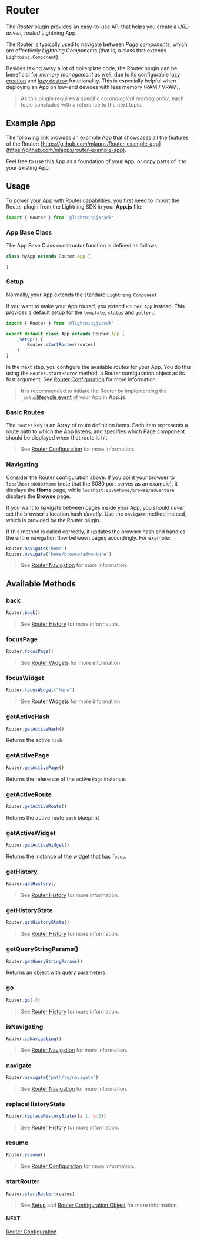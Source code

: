 # Router

The *Router* plugin provides an easy-to-use API that helps you create a *URL-driven, routed* Lightning App.

The Router is typically used to navigate between *Page components*, which are effectively *Lightning Components* (that is, a class that extends `Lightning.Component`).

Besides taking away a lot of boilerplate code, the Router plugin can be beneficial for *memory management* as well, due to its configurable [lazy creation](settings.md#lazyCreate) and [lazy destroy](settings.md#lazyDestroy) functionality. This is especially helpful when deploying an App on low-end devices with less memory (RAM / VRAM).

> As this plugin requires a specific *chronological reading order*, each topic concludes with a reference to the next topic.

## Example App

The following link provides an example App that showcases all the features of the Router: [https://github.com/mlapps/Router-example-app](https://github.com/mlapps/router-example-app).

Feel free to use this App as a foundation of your App, or copy parts of it to your existing App.

## Usage

To power your App with Router capabilities, you first need to import the Router plugin from the Lightning SDK
in your **App.js** file:

```js
import { Router } from '@lightningjs/sdk'
```

### App Base Class

The App Base Class constructor function is defined as follows:

```js
class MyApp extends Router.App {

}
```

### Setup

Normally, your App extends the standard `Lightning.Component`.

If you want to make your App *routed*, you extend `Router.App` instead. This provides a default setup for the `template`, `states` and `getters`:

```js
import { Router } from '@lightningjs/sdk'

export default class App extends Router.App {
    _setup() {
        Router.startRouter(routes)
    }
}
```

In the next step, you configure the available *routes* for your App. You do this using the `Router.startRouter` method, a Router configuration object as its first argument. See [Router Configuration](configuration.md) for more information.

> It is recommended to initiate the Router by implementing the `_setup`[lifecycle event](../../../lightning-core-reference/Components/LifecycleEvents.md) of your App in **App.js**.

### Basic Routes

The `routes` key is an Array of route definition items. Each item represents a route path to which the App listens, and specifies which Page component should be displayed when that route is hit.

> See [Router Configuration](configuration.md#routes) for more information.

### Navigating

Consider the Router configuration above. If you point your browser to `localhost:8080#home` (note that the 8080 port serves as an example), it displays the **Home** page, while  `locahost:8080#home/browse/adventure` displays the **Browse** page.

If you want to navigate between pages inside your App, you should *never* set the browser's location hash *directly*.
Use the `navigate` method instead, which is provided by the Router plugin.

If this method is called correctly, it updates the browser hash and handles the entire navigation flow between pages accordingly. For example:

```js
Router.navigate('home')
Router.navigate('home/browse/adventure')
```

> See [Router Navigation](navigation.md) for more information.

## Available Methods

### back

```js
Router.back()
```

> See [Router History](history.md#back) for more information.

### focusPage

```js
Router.focusPage()
```

> See [Router Widgets](widgets.md#handling-focus) for more information.

### focusWidget

```js
Router.focusWidget("Menu")
```

> See [Router Widgets](widgets.md#handling-focus) for more information.

### getActiveHash

```js
Router.getActiveHash()
```

Returns the active `hash`

### getActivePage

```js
Router.getActivePage()
```

Returns the reference of the active `Page` instance.

### getActiveRoute

```js
Router.getActiveRoute()
```

Returns the active route `path` blueprint

### getActiveWidget

```js
Router.getActiveWidget()
```

Returns the instance of the widget that has `focus`.

### getHistory

```js
Router.getHistory()
```

> See [Router History](history.md#gethistory) for more information.

### getHistoryState

```js
Router.getHistoryState()
```

> See [Router History](history.md#gethistorystate) for more information.

### getQueryStringParams()

```js
Router.getQueryStringParams()
```

Returns an object with query parameters

### go

```js
Router.go(-3)
```

> See [Router History](history.md#go) for more information.

### isNavigating

```js
Router.isNavigating()
```

> See [Router Navigation](navigation.md#is-navigating) for more information.

### navigate

```js
Router.navigate("path/to/navigate")
```

> See [Router Navigation](navigation.md#router-navigation) for more information.

### replaceHistoryState

```js
Router.replaceHistoryState({a:1, b:2})
```

> See [Router History](history.md#replacehistorystate) for more information.

### resume

```js
Router.resume()
```

> See [Router Configuration](configuration.md#bootcomponent) for more information.

### startRouter

```js
Router.startRouter(routes)
```

> See [Setup](#setup) and [Router Configuration Object](configuration.md#router-configuration) for more information.

#### NEXT:
[Router Configuration](configuration.md)
